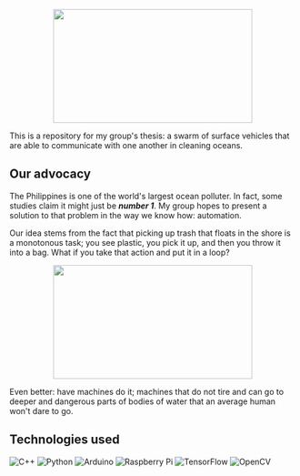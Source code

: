 <p align="center">
    <img src="./readme-images/capturing_waste3.gif" height="200px" width="350px"/>
</p>

This is a repository for my group's thesis: a swarm of surface vehicles that are able to communicate with one another in cleaning oceans.

## Our advocacy
The Philippines is one of the world's largest ocean polluter. In fact, some studies claim it might just be ***number 1***. My group hopes to present a solution to that problem in the way we know how: automation.

Our idea stems from the fact that picking up trash that floats in the shore is a monotonous task; you see plastic, you pick it up, and then you throw it into a bag. What if you take that action and put it in a loop?

<p align="center">
    <img src="./readme-images/drone_following_trash.gif" height="200px" width="350px"/>
</p>

Even better: have machines do it; machines that do not tire and can go to deeper and dangerous parts of bodies of water that an average human won't dare to go.

## Technologies used
[comment]: <this was taken from: https://home.aveek.io/GitHub-Profile-Badges/>
![C++](https://img.shields.io/badge/C++-00599C.svg?style=for-the-badge&logo=C++&logoColor=white)
![Python](https://img.shields.io/badge/python-3670A0?style=for-the-badge&logo=python&logoColor=ffdd54)
![Arduino](https://img.shields.io/badge/-Arduino-00979D?style=for-the-badge&logo=Arduino&logoColor=white)
![Raspberry Pi](https://img.shields.io/badge/-RaspberryPi-C51A4A?style=for-the-badge&logo=Raspberry-Pi)
![TensorFlow](https://img.shields.io/badge/TensorFlow-%23FF6F00.svg?style=for-the-badge&logo=TensorFlow&logoColor=white)
![OpenCV](https://img.shields.io/badge/opencv-%23white.svg?style=for-the-badge&logo=opencv&logoColor=white)
